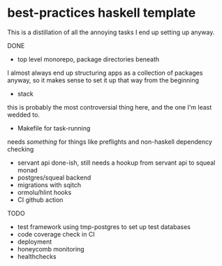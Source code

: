 # best-practices haskell template

This is a distillation of all the annoying tasks I end up setting up
anyway.

DONE

- top level monorepo, package directories beneath

I almost always end up structuring apps as a collection of packages anyway, so
it makes sense to set it up that way from the beginning

- stack

this is probably the most controversial thing here, and the one I'm least
wedded to.

- Makefile for task-running

needs _something_ for things like preflights and non-haskell dependency checking

- servant api
  done-ish, still needs a hookup from servant api to squeal monad
- postgres/squeal backend
- migrations with sqitch
- ormolu/hlint hooks
- CI github action

TODO

- test framework using tmp-postgres to set up test databases
- code coverage check in CI
- deployment
- honeycomb monitoring
- healthchecks
